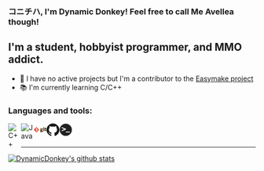 ### コニチハ, I'm Dynamic Donkey! Feel free to call Me Avellea though!

## I'm a student, hobbyist programmer, and MMO addict.

- 🔎 I have no active projects but I'm a contributor to the [Easymake project](https://github.com/Cleanware/easymake)
- 📚 I'm currently learning C/C++

### Languages and tools:

<img align="left" alt="C++" width="26px" src="https://upload.wikimedia.org/wikipedia/commons/1/18/ISO_C%2B%2B_Logo.svg" />
<img align="left" alt="Java" width="26px" src="https://www.pngkey.com/png/full/264-2646582_logo-transparent-background-java.png" />
<img align="left" alt="Git" width="26px" src="https://raw.githubusercontent.com/github/explore/80688e429a7d4ef2fca1e82350fe8e3517d3494d/topics/git/git.png" />
<img align="left" alt="GitHub" width="26px" src="https://raw.githubusercontent.com/github/explore/78df643247d429f6cc873026c0622819ad797942/topics/github/github.png" />
<img align="left" alt="Terminal" width="26px" src="https://raw.githubusercontent.com/github/explore/80688e429a7d4ef2fca1e82350fe8e3517d3494d/topics/terminal/terminal.png" />

<br />
<br />

---

[![DynamicDonkey's github stats](https://github-readme-stats.vercel.app/api?username=DynamicDonkey&show_icons=true&theme=tokyonight)](https://github.com/anuraghazra/github-readme-stats)

